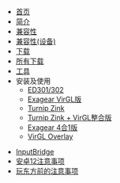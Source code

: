 <!-- docs/_sidebar.md -->

- [首页](/README.md)
- [简介](/overview.md)
- [兼容性](/compatibility.md)
- [兼容性(设备)](compatibility4devices.md)
- [下载](/download.md)
- [所有下载](download_all.md)
- [工具](tools.md)
- 安装及使用
  - [ED301/302](inst/ed.md)
  - [Exagear VirGL版](inst/virgl.md)
  - [Turnip Zink](inst/turnip_zink.md)
  - [Turnip Zink + VirGL整合版](inst/turnip_zink_virgl.md)
  - [Exagear 4合1版](inst/4in1.md)
  - [VirGL Overlay](inst/virgl_overlay.md)

<!-- I won't write this document, because it is too difficult to use. :P
  - [VirGL vtest](inst/vtest.md)
-->

- [InputBridge](inputbridge.md)
- [安卓12注意事项](android12.md)
- [玩东方前的注意事项](/touhou.md)